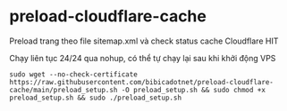 # preload-cloudflare-cache
Preload trang theo file sitemap.xml và check status cache Cloudflare HIT

Chạy liên tục 24/24 qua nohup, có thể tự chạy lại sau khi khởi động VPS
```shell
sudo wget --no-check-certificate https://raw.githubusercontent.com/bibicadotnet/preload-cloudflare-cache/main/preload_setup.sh -O preload_setup.sh && sudo chmod +x preload_setup.sh && sudo ./preload_setup.sh
```
